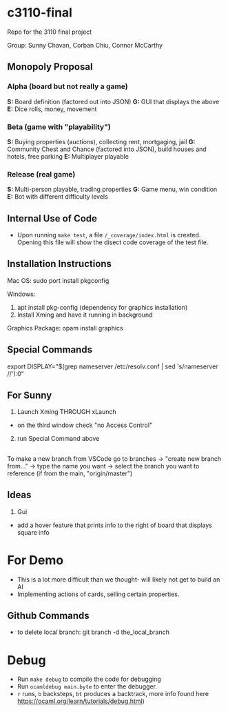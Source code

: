 # c3110-final
Repo for the 3110 final project

Group: Sunny Chavan, Corban Chiu, Connor McCarthy

## Monopoly Proposal
### Alpha (board but not really a game)
**S:** Board definition (factored out into JSON)
**G:** GUI that displays the above
**E:** Dice rolls, money, movement

### Beta (game with "playability")
**S:** Buying properties (auctions), collecting rent, mortgaging, jail
**G:** Community Chest and Chance (factored into JSON), build houses and hotels,
 free parking
**E:** Multiplayer playable

### Release (real game)
**S:** Multi-person playable, trading properties
**G:** Game menu, win condition
**E:** Bot with different difficulty levels

## Internal Use of Code
- Upon running `make test`, a file `/_coverage/index.html` is created. Opening
this file will show the disect code coverage of the test file.

## Installation Instructions
Mac OS: sudo port install pkgconfig

Windows:

1) apt install pkg-config (dependency for graphics installation)
2) Install Xming and have it running in background

Graphics Package: opam install graphics

## Special Commands
export DISPLAY="$(grep nameserver /etc/resolv.conf | sed 's/nameserver //'):0"

## For Sunny
1) Launch Xming THROUGH xLaunch
  - on the third window check "no Access Control"

2) run Special Command above

##
To make a new branch from VSCode go to branches -> "create new branch from..." -> type the name you want -> select the branch you want to reference (if from the main, "origin/master")

## Ideas

1) Gui
  - add a hover feature that prints info to the right of board that displays square info

# For Demo
- This is a lot more difficult than we thought- will likely not get to build an AI
- Implementing actions of cards, selling certain properties.

## Github Commands
- to delete local branch: git branch -d the_local_branch

# Debug
- Run `make debug` to compile the code for debugging
- Run `ocamldebug main.byte` to enter the debugger.
- `r` runs, `b` backsteps, `bt` produces a backtrack, more info found here https://ocaml.org/learn/tutorials/debug.html)
